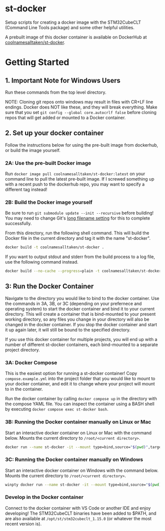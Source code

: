# st-docker

Setup scripts for creating a docker image with the STM32CubeCLT (Command Line Tools package) and some other helpful utilities.

A prebuilt image of this docker container is available on DockerHub at [coolnamesalltaken/st-docker](https://hub.docker.com/repository/docker/coolnamesalltaken/st-docker/general).

# Getting Started

## 1. Important Note for Windows Users

Run these commands from the top level directory.

NOTE: Cloning git repos onto windows may result in files with CR+LF line endings. Docker does NOT like these, and they will break everything. Make sure that you set `git config --global core.autocrlf false` before cloning repos that will get added or mounted to a Docker container.


## 2. Set up your docker container

Follow the instructions below for using the pre-built image from dockerhub, or build the image yourself.

### 2A: Use the pre-built Docker image

Run `docker image pull coolnamesalltaken/st-docker:latest` on your command line to pull the latest pre-built image. If I screwed something up with a recent push to the dockerhub repo, you may want to specify a different tag instead!

### 2B: Build the Docker image yourself

Be sure to run `git submodule update --init --recursive` before building! You may need to change Git's [long filename setting](https://katalon-inc.my.site.com/katalonhelpcenter/s/article/How-to-fix-Git-Clone-Filename-too-long-Error-in-Windows) for this to complete successfully.

From this directory, run the following shell command. This will build the Docker file in the current directory and tag it with the name "st-docker".

```bash
docker build -t coolnamesalltaken/st-docker .
```

If you want to output stdout and stderr from the build process to a log file, use the following command instead.

```bash
docker build --no-cache --progress=plain -t coolnamesalltaken/st-docker . &>build.log
```

## 3: Run the Docker Container

Navigate to the directory you would like to bind to the docker container. Use the commands in 3A, 3B, or 3C (depending on your prefernece and operating system) to start the docker container and bind it to your current directory. This will create a container that is bind-mounted to your present working directory, so any files you change in your directory will also be changed in the docker container. If you stop the docker container and start it up again later, it will still be bound to the specified directory.

If you use this docker container for multiple projects, you will end up with a number of different st-docker containers, each bind-mounted to a separate project directory.

### 3A: Docker Compose

This is the easiest option for running a st-docker container! Copy `compose.example.yml` into the project folder that you would like to mount to your docker container, and edit it to change where your project will mount to in the container.

Run the docker container by calling `docker compose up` in the directory with the compose YAML file. You can inspect the container using a BASH shell by executing `docker compose exec st-docker bash`.

### 3B: Running the Docker container manually on Linux or Mac

Start an interactive docker container on Linux or Mac with the command below. Mounts the current directory to `/root/<current directory>`.

```bash
docker run --name st-docker -it --mount type=bind,source="$(pwd)",target=/root/$(pwd) coolnamesalltaken/st-docker
```

### 3C: Running the Docker container manually on Windows

Start an interactive docker container on Windows with the command below. Mounts the current directory to `/root/<current directory>`.

```bash
winpty docker run --name st-docker -it --mount type=bind,source="$(pwd)",target=/root/$(pwd) coolnamesalltaken/st-docker
```

### Develop in the Docker container

Connect to the docker container with VS Code or another IDE and enjoy developing! The STM32CubeCLT binaries have been added to $PATH, and are also available at `/opt/st/stm32cubeclt_1.15.0` (or whatever the most recent version is).